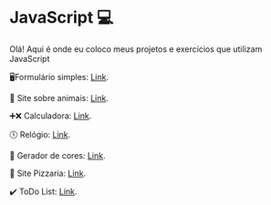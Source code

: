 # JavaScript 💻

Olá! Aqui é onde eu coloco meus projetos e exercícios que utilizam JavaScript

<p>🖥️Formulário simples: <a href="https://suzanadossantos.github.io/javascript/formulario/">Link</a>.</p>
<p>🐳 Site sobre animais: <a href="https://suzanadossantos.github.io/javascript/site-animais/">Link</a>.<p/>
<p>➕❌ Calculadora: <a href="https://suzanadossantos.github.io/javascript/calculadora/">Link</a>.<p/>
<p>🕔 Relógio: <a href="https://suzanadossantos.github.io/javascript/relogio/">Link</a>.<p/>
<p>🎨 Gerador de cores: <a href="https://suzanadossantos.github.io/javascript/gerador-de-cores/">Link</a>.<p/>
<p>🍕 Site Pizzaria: <a href="https://suzanadossantos.github.io/javascript/site-pizzaria/">Link</a>.<p/>
<p>✔️ ToDo List: <a href="https://suzanadossantos.github.io/javascript/todo-list/">Link</a>.<p/>
